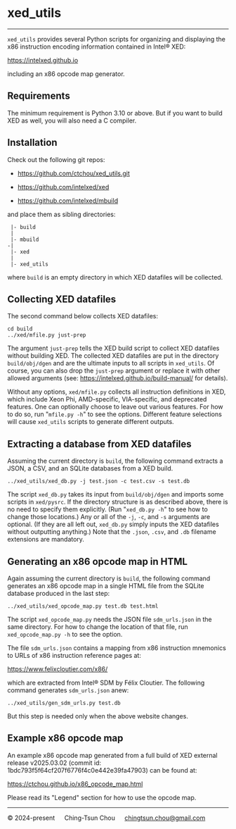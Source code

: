 
# xed_utils

--------------------------------

`xed_utils` provides several Python scripts for organizing and displaying
the x86 instruction encoding information contained in Intel&reg; XED:

https://intelxed.github.io

including an x86 opcode map generator.

## Requirements

The minimum requirement is Python 3.10 or above.
But if you want to build XED as well, you will also need a C compiler.

## Installation

Check out the following git repos:

* https://github.com/ctchou/xed_utils.git

* https://github.com/intelxed/xed

* https://github.com/intelxed/mbuild

and place them as sibling directories:
```
 |- build
 |
 |- mbuild
-|
 |- xed
 |
 |- xed_utils
```
where `build` is an empty directory in which XED datafiles will be collected.

## Collecting XED datafiles

The second command below collects XED datafiles:
```
cd build
../xed/mfile.py just-prep
```
The argument `just-prep` tells the XED build script to collect XED datafiles
without building XED.
The collected XED datafiles are put in the directory `build/obj/dgen`
and are the ultimate inputs to all scripts in `xed_utils`.
Of course, you can also drop the `just-prep` argument or replace it with other
allowed arguments (see: https://intelxed.github.io/build-manual/ for details).

Without any options, `xed/mfile.py` collects all instruction definitions in XED,
which include Xeon Phi, AMD-specific, VIA-specific, and deprecated features.
One can optionally choose to leave out various features.
For how to do so, run "`mfile.py -h`" to see the options.
Different feature selections will cause `xed_utils` scripts
to generate different outputs.

## Extracting a database from XED datafiles

Assuming the current directory is `build`, the following command
extracts a JSON, a CSV, and an SQLite databases from a XED build.
```
../xed_utils/xed_db.py -j test.json -c test.csv -s test.db
```
The script `xed_db.py` takes its input from `build/obj/dgen` and
imports some scripts in `xed/pysrc`.
If the directory structure is as described above,
there is no need to specify them explicitly.
(Run "`xed_db.py -h`" to see how to change those locations.)
Any or all of the `-j`, `-c`, and `-s` arguments are optional.
(If they are all left out, `xed_db.py` simply inputs the XED datafiles
without outputting anything.)
Note that the `.json`, `.csv`, and `.db` filename extensions are mandatory.

## Generating an x86 opcode map in HTML

Again assuming the current directory is `build`, the following command
generates an x86 opcode map in a single HTML file from the SQLite database
produced in the last step:
```
../xed_utils/xed_opcode_map.py test.db test.html
```
The script `xed_opcode_map.py` needs the JSON file `sdm_urls.json` in the same directory.
For how to change the location of that file, run `xed_opcode_map.py -h` to see the option.

The file `sdm_urls.json` contains a mapping from x86 instruction mnemonics to
URLs of x86 instruction reference pages at:

https://www.felixcloutier.com/x86/

which are extracted from Intel&reg; SDM by Félix Cloutier.
The following command generates `sdm_urls.json` anew:
```
../xed_utils/gen_sdm_urls.py test.db
```
But this step is needed only when the above website changes.

## Example x86 opcode map

An example x86 opcode map generated from a full build of
XED external release v2025.03.02 (commit id: 1bdc793f5f64cf207f6776f4c0e442e39fa47903)
can be found at:

https://ctchou.github.io/x86_opcode_map.html

Please read its "Legend" section for how to use the opcode map.

--------------------------------

&copy; 2024-present &emsp; Ching-Tsun Chou &emsp; <chingtsun.chou@gmail.com>
